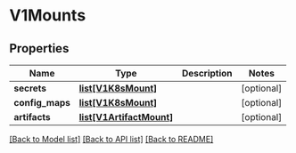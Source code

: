 # V1Mounts

## Properties
Name | Type | Description | Notes
------------ | ------------- | ------------- | -------------
**secrets** | [**list[V1K8sMount]**](V1K8sMount.md) |  | [optional] 
**config_maps** | [**list[V1K8sMount]**](V1K8sMount.md) |  | [optional] 
**artifacts** | [**list[V1ArtifactMount]**](V1ArtifactMount.md) |  | [optional] 

[[Back to Model list]](../README.md#documentation-for-models) [[Back to API list]](../README.md#documentation-for-api-endpoints) [[Back to README]](../README.md)


